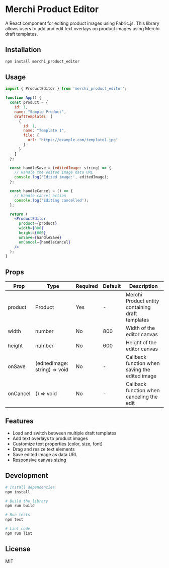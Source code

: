 # Merchi Product Editor

A React component for editing product images using Fabric.js. This library allows users to add and edit text overlays on product images using Merchi draft templates.

## Installation

```bash
npm install merchi_product_editor
```

## Usage

```jsx
import { ProductEditor } from 'merchi_product_editor';

function App() {
  const product = {
    id: 1,
    name: "Sample Product",
    draftTemplates: [
      {
        id: 1,
        name: "Template 1",
        file: {
          url: "https://example.com/template1.jpg"
        }
      }
    ]
  };

  const handleSave = (editedImage: string) => {
    // Handle the edited image data URL
    console.log('Edited image:', editedImage);
  };

  const handleCancel = () => {
    // Handle cancel action
    console.log('Editing cancelled');
  };

  return (
    <ProductEditor
      product={product}
      width={800}
      height={600}
      onSave={handleSave}
      onCancel={handleCancel}
    />
  );
}
```

## Props

| Prop | Type | Required | Default | Description |
|------|------|----------|---------|-------------|
| product | Product | Yes | - | Merchi Product entity containing draft templates |
| width | number | No | 800 | Width of the editor canvas |
| height | number | No | 600 | Height of the editor canvas |
| onSave | (editedImage: string) => void | No | - | Callback function when saving the edited image |
| onCancel | () => void | No | - | Callback function when canceling the edit |

## Features

- Load and switch between multiple draft templates
- Add text overlays to product images
- Customize text properties (color, size, font)
- Drag and resize text elements
- Save edited image as data URL
- Responsive canvas sizing

## Development

```bash
# Install dependencies
npm install

# Build the library
npm run build

# Run tests
npm test

# Lint code
npm run lint
```

## License

MIT 
